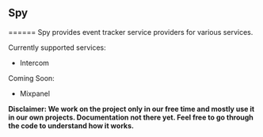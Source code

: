 ## Spy
======
Spy provides event tracker service providers for various services.

Currently supported services:
- Intercom

Coming Soon:
- Mixpanel

**Disclaimer: We work on the project only in our free time and mostly use it in our own projects. Documentation not there yet. Feel free to go through the code to understand how it works.**
